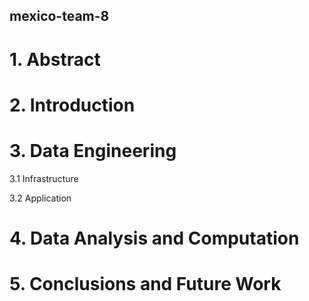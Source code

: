 ## mexico-team-8
# 1. Abstract
# 2. Introduction
# 3. Data Engineering
3.1 Infrastructure

3.2 Application
# 4. Data Analysis and Computation
# 5. Conclusions and Future Work
